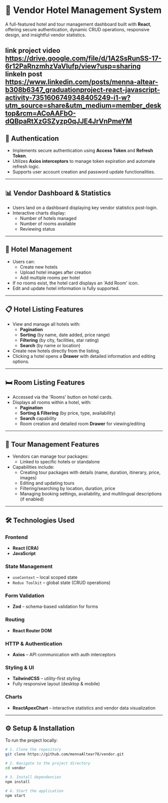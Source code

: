 # 🏨 Vendor Hotel Management System

A full-featured hotel and tour management dashboard built with **React**, offering secure authentication, dynamic CRUD operations, responsive design, and insightful vendor statistics.

link project video https://drive.google.com/file/d/1A2SsRunSS-17-6r12PaRnzmhzVaVIufp/view?usp=sharing
linkeIn post https://www.linkedin.com/posts/menna-altear-b308b6347_graduationproject-react-javascript-activity-7351606749348405249-i1-w?utm_source=share&utm_medium=member_desktop&rcm=ACoAAFbO-dQBpaRtXzGSZyzp0qJJE4JrVnPmeYM
---

## 🔐 Authentication

- Implements secure authentication using **Access Token** and **Refresh Token**.
- Utilizes **Axios interceptors** to manage token expiration and automate refresh logic.
- Supports user account creation and password update functionalities.

---

## 📊 Vendor Dashboard & Statistics

- Users land on a dashboard displaying key vendor statistics post-login.
- Interactive charts display:
  - Number of hotels managed
  - Number of rooms available
  - Reviewing status

---

## 🏨 Hotel Management

- Users can:
  - Create new hotels
  - Upload hotel images after creation
  - Add multiple rooms per hotel
- If no rooms exist, the hotel card displays an 'Add Room' icon.
- Edit and update hotel information is fully supported.

---

## 📋 Hotel Listing Features

- View and manage all hotels with:
  - **Pagination**
  - **Sorting** (by name, date added, price range)
  - **Filtering** (by city, facilities, star rating)
  - **Search** (by name or location)
- Create new hotels directly from the listing.
- Clicking a hotel opens a **Drawer** with detailed information and editing options.

---

## 🛏 Room Listing Features

- Accessed via the 'Rooms' button on hotel cards.
- Displays all rooms within a hotel, with:
  - **Pagination**
  - **Sorting & Filtering** (by price, type, availability)
  - **Search** capability
  - Room creation and detailed room **Drawer** for viewing/editing

---

## 🧭 Tour Management Features

- Vendors can manage tour packages:
  - Linked to specific hotels or standalone
- Capabilities include:
  - Creating tour packages with details (name, duration, itinerary, price, images)
  - Editing and updating tours
  - Filtering/searching by location, duration, price
  - Managing booking settings, availability, and multilingual descriptions (if enabled)

---

## 🛠 Technologies Used

### Frontend
- **React (CRA)**
- **JavaScript**

### State Management
- `useContext` – local scoped state
- `Redux Toolkit` – global state (CRUD operations)

### Form Validation
- **Zod** – schema-based validation for forms

### Routing
- **React Router DOM**

### HTTP & Authentication
- **Axios** – API communication with auth interceptors

### Styling & UI
- **TailwindCSS** – utility-first styling
- Fully responsive layout (desktop & mobile)

### Charts
- **ReactApexChart** – interactive statistics and vendor data visualization

---

## ⚙️ Setup & Installation

To run the project locally:

```bash
# 1. Clone the repository
git clone https://github.com/mennaAltear78/vendor.git

# 2. Navigate to the project directory
cd vendor

# 3. Install dependencies
npm install

# 4. Start the application
npm start
